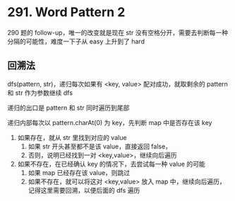 # 291. Word Pattern 2
290 题的 follow-up，唯一的改变就是现在 str 没有空格分开，需要去判断每一种分隔的可能性，难度一下子从 easy 上升到了 hard

## 回溯法
dfs(pattern, str)，递归每次如果有 <key, value> 配对成功，就取剩余的 pattern 和 str 作为参数继续 dfs

递归的出口是 pattern 和 str 同时遍历到尾部

递归内部每次以 pattern.charAt(0) 为 key，先判断 map 中是否存在该 key

1. 如果存在，就从 str 里找到对应的 value
    1. 如果 str 开头甚至都不是该 value，直接返回 false，
    2. 否则，说明已经找到一对 <key,value>，继续向后遍历
2. 如果不存在，在已经确认 key 的情况下，去尝试每一种 value 的可能
    1. 如果 map 已经存在该 value，则跳过
    2. 如果不存在，就可以将这对 <key,value> 放入 map 中，继续向后遍历，记得这里需要回溯，以便后面的 dfs 遍历
